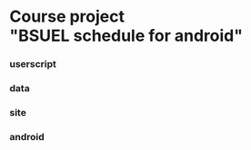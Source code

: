 <h1>Course project <br> "BSUEL schedule for android"</h1>

<h3>userscript</h3>
<h3>data</h3>
<h3>site</h3>
<h3>android</h3>
